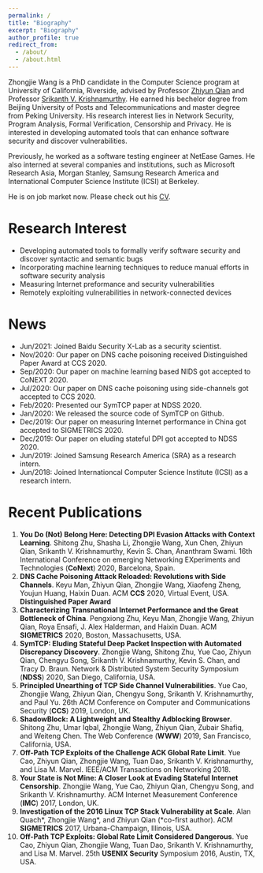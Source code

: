 ```yaml
---
permalink: /
title: "Biography"
excerpt: "Biography"
author_profile: true
redirect_from: 
  - /about/
  - /about.html
---
```


Zhongjie Wang is a PhD candidate in the Computer Science program at University of California, Riverside, advised by Professor [Zhiyun Qian](https://www.cs.ucr.edu/~zhiyunq/) and Professor [Srikanth V. Krishnamurthy](https://www.cs.ucr.edu/~krish/). He earned his bechelor degree from Beijing University of Posts and Telecommunications and master degree from Peking University. His research interest lies in Network Security, Program Analysis, Formal Verification, Censorship and Privacy. He is interested in developing automated tools that can enhance software security and discover vulnerabilities.

Previously, he worked as a software testing engineer at NetEase Games. He also interned at several companies and institutions, such as Microsoft Research Asia, Morgan Stanley, Samsung Research America and International Computer Science Institute (ICSI) at Berkeley. 

He is on job market now. Please check out his [CV](https://zhongjie.me/files/CV_ZhongjieWang_2020.pdf).

Research Interest
======
* Developing automated tools to formally verify software security and discover syntactic and semantic bugs
* Incorporating machine learning techniques to reduce manual efforts in software security analysis
* Measuring Internet preformance and security vulnerabilities
* Remotely exploiting vulnerabilities in network-connected devices

News
======
* Jun/2021: Joined Baidu Security X-Lab as a security scientist.
* Nov/2020: Our paper on DNS cache poisoning received Distinguished Paper Award at CCS 2020.
* Sep/2020: Our paper on machine learning based NIDS got accepted to CoNEXT 2020.
* Jul/2020: Our paper on DNS cache poisoning using side-channels got accepted to CCS 2020.
* Feb/2020: Presented our SymTCP paper at NDSS 2020.
* Jan/2020: We released the source code of SymTCP on Github. 
* Dec/2019: Our paper on measuring Internet performance in China got accepted to SIGMETRICS 2020.
* Dec/2019: Our paper on eluding stateful DPI got accepted to NDSS 2020.
* Jun/2019: Joined Samsung Research America (SRA) as a research intern.
* Jun/2018: Joined Internationcal Computer Science Institute (ICSI) as a research intern.

Recent Publications
======
1. **You Do (Not) Belong Here: Detecting DPI Evasion Attacks with Context Learning**.
Shitong Zhu, Shasha Li, Zhongjie Wang, Xun Chen, Zhiyun Qian, Srikanth V. Krishnamurthy, Kevin S. Chan, Ananthram Swami.
16th International Conference on emerging Networking EXperiments and Technologies (**CoNext**) 2020, Barcelona, Spain.
2. **DNS Cache Poisoning Attack Reloaded: Revolutions with Side Channels**.
Keyu Man, Zhiyun Qian, Zhongjie Wang, Xiaofeng Zheng, Youjun Huang, Haixin Duan.
ACM **CCS** 2020, Virtual Event, USA. **Distinguished Paper Award**
3. **Characterizing Transnational Internet Performance and the Great Bottleneck of China**.
Pengxiong Zhu, Keyu Man, Zhongjie Wang, Zhiyun Qian, Roya Ensafi, J. Alex Halderman, and Haixin Duan.
ACM **SIGMETRICS** 2020, Boston, Massachusetts, USA.
4. **SymTCP: Eluding Stateful Deep Packet Inspection with Automated Discrepancy Discovery**.
Zhongjie Wang, Shitong Zhu, Yue Cao, Zhiyun Qian, Chengyu Song, Srikanth V. Krishnamurthy, Kevin S. Chan, and Tracy D. Braun.
Network & Distributed System Security Symposium (**NDSS**) 2020, San Diego, California, USA.
5. **Principled Unearthing of TCP Side Channel Vulnerabilities**.
Yue Cao, Zhongjie Wang, Zhiyun Qian, Chengyu Song, Srikanth V. Krishnamurthy, and Paul Yu.
26th ACM Conference on Computer and Communications Security (**CCS**) 2019, London, UK.
6. **ShadowBlock: A Lightweight and Stealthy Adblocking Browser**.
Shitong Zhu, Umar Iqbal, Zhongjie Wang, Zhiyun Qian, Zubair Shafiq, and Weiteng Chen.
The Web Conference (**WWW**) 2019, San Francisco, California, USA.
7. **Off-Path TCP Exploits of the Challenge ACK Global Rate Limit**.
Yue Cao, Zhiyun Qian, Zhongjie Wang, Tuan Dao, Srikanth V. Krishnamurthy, and Lisa M. Marvel.
IEEE/ACM Transactions on Networking 2018.
8. **Your State is Not Mine: A Closer Look at Evading Stateful Internet Censorship**.
Zhongjie Wang, Yue Cao, Zhiyun Qian, Chengyu Song, and Srikanth V. Krishnamurthy.
ACM Internet Measurement Conference (**IMC**) 2017, London, UK.
9. **Investigation of the 2016 Linux TCP Stack Vulnerability at Scale**.
Alan Quach\*, Zhongjie Wang\*, and Zhiyun Qian (\*co-first author).
ACM **SIGMETRICS** 2017, Urbana-Champaign, Illinois, USA.
10. **Off-Path TCP Exploits: Global Rate Limit Considered Dangerous**.
Yue Cao, Zhiyun Qian, Zhongjie Wang, Tuan Dao, Srikanth V. Krishnamurthy, and Lisa M. Marvel.
25th **USENIX Security** Symposium 2016, Austin, TX, USA.
  

